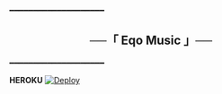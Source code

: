 ━━━━━━━━━━━━━━━━━━━━

<h2 align="center">
    ──「 Eqo Music 」──
</h2>

━━━━━━━━━━━━━━━━━━━━

<b>HEROKU</b>
[![Deploy](https://www.herokucdn.com/deploy/button.svg)](https://heroku.com/deploy?template=https://github.com/xSanalOwner/EqoMusicBot)
